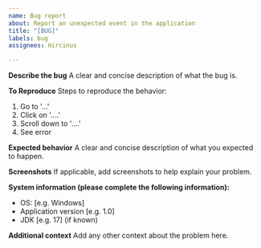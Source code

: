 ```yaml
---
name: Bug report
about: Report an unexpected event in the application
title: "[BUG]"
labels: bug
assignees: Hircinus

---
```


**Describe the bug**
A clear and concise description of what the bug is.

**To Reproduce**
Steps to reproduce the behavior:
1. Go to '...'
2. Click on '....'
3. Scroll down to '....'
4. See error

**Expected behavior**
A clear and concise description of what you expected to happen.

**Screenshots**
If applicable, add screenshots to help explain your problem.

**System information (please complete the following information):**
 - OS: [e.g. Windows]
 - Application version [e.g. 1.0]
 - JDK [e.g. 17] (if known)

**Additional context**
Add any other context about the problem here.
